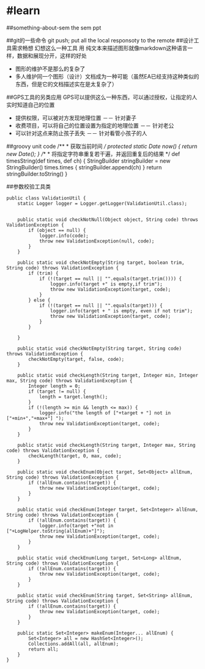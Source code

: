 #learn
=====

##something-about-sem 
the sem ppt

##git的一些命令
git push; put all the local responsoty to the remote
##设计工具需求畅想
幻想这么一种工具 用 纯文本来描述图形就像markdown这种语言一样，数据和展现分开，这样的好处
* 图形的维护不是那么的复杂了
* 多人维护同一个图形（设计）文档成为一种可能（虽然EA已经支持这种类似的东西，但是它的文档描述实在是太复杂了）

##GPS工具的另类应用
GPS可以提供这么一种东西，可以通过授权，让指定的人实时知道自己的位置
* 提供权限，可以被对方发现地理位置 －－ 针对妻子
* 收费项目，可以将自己的位置设置为指定的地理位置 －－ 针对老公
* 可以针对这点来防止孩子丢失 －－ 针对看管小孩子的人

##groovy unit code
    /**
    * 获取当前时间
    */
    protected static Date now() {
        return new Date();
    }
    /**
    * 将指定字符串重复若干遍，并返回重复后的结果
    */
    def timesString(def times, def ch) {
        StringBuilder stringBuilder = new StringBuilder()
        times.times { stringBuilder.append(ch) }
        return stringBuilder.toString()
    }
    
    
##参数校验工具类    
    
    public class ValidationUtil {
        static Logger logger = Logger.getLogger(ValidationUtil.class);
    
    
        public static void checkNotNull(Object object, String code) throws ValidationException {
            if (object == null) {
                logger.info(code);
                throw new ValidationException(null, code);
            }
        }
    
        public static void checkNotEmpty(String target, boolean trim, String code) throws ValidationException {
            if (trim) {
                if (!(target == null || "".equals(target.trim()))) {
                    logger.info(target +" is empty,if trim");
                    throw new ValidationException(target, code);
                }
            } else {
                if (!(target == null || "".equals(target))) {
                    logger.info(target + " is empty, even if not trim");
                    throw new ValidationException(target, code);
                }
            }
    
        }
    
        public static void checkNotEmpty(String target, String code) throws ValidationException {
            checkNotEmpty(target, false, code);
        }
    
        public static void checkLength(String target, Integer min, Integer max, String code) throws ValidationException {
            Integer length = 0;
            if (target != null) {
                length = target.length();
            }
            if (!(length >= min && length <= max)) {
                logger.info("the length of ["+target + "] not in ["+min+","+max+"] ");
                throw new ValidationException(target, code);
            }
        }
    
        public static void checkLength(String target, Integer max, String code) throws ValidationException {
            checkLength(target, 0, max, code);
        }
    
        public static void checkEnum(Object target, Set<Object> allEnum, String code) throws ValidationException {
            if (!allEnum.contains(target)) {
                throw new ValidationException(target, code);
            }
        }
    
        public static void checkEnum(Integer target, Set<Integer> allEnum, String code) throws ValidationException {
            if (!allEnum.contains(target)) {
                logger.info(target +"not in ["+LogHelper.toString(allEnum)+"]");
                throw new ValidationException(target, code);
            }
        }
    
        public static void checkEnum(Long target, Set<Long> allEnum, String code) throws ValidationException {
            if (!allEnum.contains(target)) {
                throw new ValidationException(target, code);
            }
        }
    
        public static void checkEnum(String target, Set<String> allEnum, String code) throws ValidationException {
            if (!allEnum.contains(target)) {
                throw new ValidationException(target, code);
            }
        }
    
        public static Set<Integer> makeEnum(Integer... allEnum) {
            Set<Integer> all = new HashSet<Integer>();
            Collections.addAll(all, allEnum);
            return all;
        }
    }
    
    
    

    
